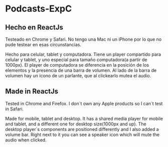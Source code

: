 # Podcasts-ExpC

## Hecho en ReactJs 
 
Testeado en Chrome y Safari. No tengo una Mac ni un iPhone por lo que no pude testear en esas circunstancias.

Hecho para celular, tablet y computadora.
Tiene un player compartido para celular y tablet, y uno especial para tamaño computadora(a partir de 1000px).
El player de computadora se diferencia en la posición de los elementos y la presencia de una barra de volumen. Al lado de la barra de volumen 
hay un ícono de un parlante, que al clickearlo mutea el audio.


## Made in ReactJs

Tested in Chrome and Firefox. I don´t own any Apple products so I can´t test in Safari.

Made for mobile, tablet and desktop.
It has a shared media player for mobile and tablet, and a different one for desktop size(1000px and up).
The desktop player´s components are positioned differently and I also added a volume bar. Right next to it you can see a speaker icon which will 
mute the audio when clicked.
